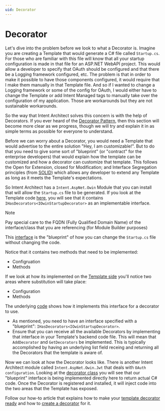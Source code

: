 ```yaml
---
uid: Decorator
---
```

# Decorator

Let's dive into the problem before we look to what a Decorator is. Imagine you are creating a Template that would generate a C# file called `Startup.cs`. For those who are familiar with this file will know that all your startup configuration is made in that file for an ASP.NET WebAPI project. This would allow a developer to specify that OAuth should be configured and that there be a Logging framework configured, etc. The problem is that in order to make it possible to have those components configured, it would require that I make them manually in that Template file. And so if I wanted to change a Logging framework or some of the config for OAuth, I would either have to change the Template or add Intent Managed tags to manually take over the configuration of my application. Those are workarounds but they are not sustainable workarounds.

So the way that Intent Architect solves this concern is with the help of Decorators.
If you ever heard of the [Decorator Pattern](https://sourcemaking.com/design_patterns/decorator), then this section will become more clear as we progress, though we will try and explain it in as simple terms as possible for everyone to understand.

Before we can worry about a Decorator, you would need a Template that would advertise to the entire solution "Hey, I am customizable!". But to do that you need to give some sort of "blueprint" (or "contract" for the enterprise developers) that would explain how the template can be customized and how a decorator can customize that template. This follows the Open for Extension, closed for Modification; and Interface Segregation principles (from [SOLID](https://stackify.com/solid-design-principles/)) which allows any developer to extend any Template as long as it meets the Template's expectations.

So Intent Architect has a `Intent.AspNet.Owin` Module that you can install that will allow the `Startup.cs` file to be generated.
If you look at the Template code [here](https://github.com/IntentSoftware/IntentArchitect/blob/release/2.0.0/Modules/Intent.Modules.AspNet.Owin/Templates/OwinStartup/OwinStartupTemplatePartial.cs), you will see that it contains `IHasDecorators<IOwinStartupDecorator>` as an implementable interface.
> [!NOTE]
> Pay special care to the FQDN (Fully Qualified Domain Name) of the interface/class that you are referencing (for Module Builder purposes)

This [interface](https://github.com/IntentSoftware/IntentArchitect/blob/release/2.0.0/Modules/Intent.Modules.AspNet.Owin/Templates/OwinStartup/IOwinStartupDecorator.cs) is the "blueprint" of how you can change the `Startup.cs` file without changing the code.

Notice that it contains two methods that need to be implemented:
 - Configruation
 - Methods

If we look at how its implemented on the [Template side](https://github.com/IntentSoftware/IntentArchitect/blob/release/2.0.0/Modules/Intent.Modules.AspNet.Owin/Templates/OwinStartup/OwinStartupTemplate.tt) you'll notice two areas where substitution will take place:
 - Configuration
 - Methods

The underlying [code](https://github.com/IntentSoftware/IntentArchitect/blob/release/2.0.0/Modules/Intent.Modules.AspNet.Owin/Templates/OwinStartup/OwinStartupTemplatePartial.cs) shows how it implements this interface for a decorator to use.
- As mentioned, you need to have an interface specified with a "blueprint": `IHasDecorators<IOwinStartupDecorator>`.
- Ensure that you can receive all the available Decorators by implementing that interface in your Template's backend code file. This will mean that `AddDecorator` and `GetDecorators` be implemented. This is typically accomplished by having an underlying list field receing and returning all the Decorators that the template is aware of.

Now we can look at how the Decorator looks like. There is another Intent Architect module called `Intent.AspNet.Owin.Jwt` that deals with `OAuth configuration`.
Looking at the [decorator class](https://github.com/IntentSoftware/IntentArchitect/blob/release/2.0.0/Modules/Intent.Modules.AspNet.Owin.Jwt/Decorators/JwtAuthOwinStartupDecorator.cs) you will see that our "blueprint" interface is being implemented directly here to return actual C# code.
Once the Decorator is registered and installed, it will inject code into the two areas that the Template has exposed.

Follow our how-to article that explains how to make your [template decorator ready](xref:MakeTemplateDecoratorReady) and how to [create a decorator](xref:CreateNewDecorator) for it.